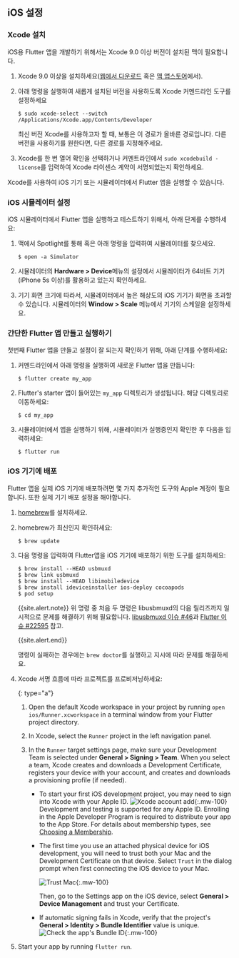 ## iOS 설정

### Xcode 설치

iOS용 Flutter 앱을 개발하기 위해서는 Xcode 9.0 이상 버전이 설치된 맥이 필요합니다.

 1. Xcode 9.0 이상을 설치하세요([웹에서 다운로드](https://developer.apple.com/xcode/) 혹은
    [맥 앱스토어](https://itunes.apple.com/us/app/xcode/id497799835)에서).
 1. 아래 명령을 실행하여 새롭게 설치된 버전을 사용하도록 Xcode 커멘드라인 도구를 설정하세요

    ```terminal
    $ sudo xcode-select --switch /Applications/Xcode.app/Contents/Developer
    ```

    최신 버전 Xcode를 사용하고자 할 때, 보통은 이 경로가 올바른 경로입니다.
    다른 버전을 사용하기를 원한다면, 다른 경로를 지정해주세요.
 1. Xcode를 한 번 열어 확인을 선택하거나 커멘트라인에서 `sudo xcodebuild -license`를 입력하여 
    Xcode 라이센스 계약이 서명되었는지 확인하세요.  

Xcode를 사용하여 iOS 기기 또는 시뮬레이터에서 Flutter 앱을 실행할 수 있습니다.

### iOS 시뮬레이터 설정

iOS 시뮬레이터에서 Flutter 앱을 실행하고 테스트하기 위해서, 아래 단계를 수행하세요: 

 1. 맥에서 Spotlight를 통해 혹은 아래 명령을 입력하여 시뮬레이터를 찾으세요.

    ```terminal
    $ open -a Simulator
    ```

 2. 시뮬레이터의 **Hardware > Device**메뉴의 설정에서 시뮬레이터가 64비트 기기(iPhone 5s 이상)를 활용하고 있는지 확인하세요.
 3. 기기 화면 크기에 따라서, 시뮬레이터에서 높은 해상도의 iOS 기기가 화면을 초과할 수 있습니다.
    시뮬레이터의 **Window > Scale** 메뉴에서 기기의 스케일을 설정하세요. 

### 간단한 Flutter 앱 만들고 실행하기

첫번째 Flutter 앱을 만들고 설정이 잘 되는지 확인하기 위해, 아래 단계를 수행하세요:

 1. 커멘드라인에서 아래 명령을 실행하여 새로운 Flutter 앱을 만듭니다:
 
    ```terminal
    $ flutter create my_app
    ```

 2. Flutter's starter 앱이 들어있는 `my_app` 디렉토리가 생성됩니다. 해당 디렉토리로 이동하세요:
 
    ```terminal
    $ cd my_app
    ```
 
 3. 시뮬레이터에서 앱을 실행하기 위해, 시뮬레이터가 실행중인지 확인한 후 다음을 입력하세요:

    ```terminal
    $ flutter run
    ```

### iOS 기기에 배포

Flutter 앱을 실제 iOS 기기에 배포하려면 몇 가지 추가적인 도구와 Apple 계정이 필요합니다.
또한 실제 기기 배포 설정을 해야합니다.

 1. [homebrew](https://brew.sh)를 설치하세요.
 1. homebrew가 최신인지 확인하세요:

    ```terminal
    $ brew update
    ```

 1. 다음 명령을 입력하여 Flutter앱을 iOS 기기에 배포하기 위한 도구를 설치하세요:

    ```terminal
    $ brew install --HEAD usbmuxd
    $ brew link usbmuxd
    $ brew install --HEAD libimobiledevice
    $ brew install ideviceinstaller ios-deploy cocoapods
    $ pod setup
    ```

    {{site.alert.note}}
      위 명령 중 처음 두 명령은 libusbmuxd의 다음 릴리즈까지 일시적으로 문제를 해결하기 위해 필요합니다.
      [libusbmuxd 이슈 #46][]과 [Flutter 이슈 #22595][] 참고.

      [libusbmuxd 이슈 #46]: https://github.com/libimobiledevice/libusbmuxd/issues/46#issuecomment-445502733
      [Flutter 이슈 #22595]: https://github.com/flutter/flutter/issues/22595
    {{site.alert.end}}

    명령이 실패하는 경우에는 `brew doctor`를 실행하고 지시에 따라 문제를 해결하세요.

 1. Xcode 서명 흐름에 따라 프로젝트를 프로비저닝하세요:

     {: type="a"}
     1. Open the default Xcode workspace in your project by running `open
        ios/Runner.xcworkspace` in a terminal window from your Flutter project
        directory.
     1. In Xcode, select the `Runner` project in the left navigation panel.
     1. In the `Runner` target settings page, make sure your Development Team is
        selected under **General > Signing > Team**. When you select a team,
        Xcode creates and downloads a Development Certificate, registers your
        device with your account, and creates and downloads a provisioning
        profile (if needed).

        * To start your first iOS development project, you may need to sign into
          Xcode with your Apple ID. ![Xcode account add][]{:.mw-100}
          Development and testing is supported for any Apple ID. Enrolling in the
          Apple Developer Program is required to distribute your app to the App
          Store. For details about membership types, see
          [Choosing a Membership][].

        * The first time you use an attached physical device for iOS
          development, you will need to trust both your Mac and the Development
          Certificate on that device. Select `Trust` in the dialog prompt when
          first connecting the iOS device to your Mac.

          ![Trust Mac][]{:.mw-100}

          Then, go to the Settings app on the iOS device, select **General >
          Device Management** and trust your Certificate.

        * If automatic signing fails in Xcode, verify that the project's
          **General > Identity > Bundle Identifier** value is unique.
          ![Check the app's Bundle ID][]{:.mw-100}

 1. Start your app by running `flutter run`.

[Check the app's Bundle ID]: /images/setup/xcode-unique-bundle-id.png
[Choosing a Membership]: https://developer.apple.com/support/compare-memberships
[Trust Mac]: /images/setup/trust-computer.png
[Xcode account add]: /images/setup/xcode-account.png
